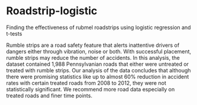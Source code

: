 # Roadstrip-logistic
Finding the effectiveness of rubmel roadstrips using logistic regression and t-tests

Rumble strips are a road safety feature that alerts inattentive drivers of dangers either through vibration, noise or both. With successful placement, rumble strips may reduce the number of accidents. In this analysis, the dataset contained 1,988 Pennsylvanian roads that either were untreated or treated with rumble strips. Our analysis of the data concludes that although there were promising statistics like up to almost 60% reduction in accident rates with certain treated roads from 2008 to 2012, they were not statistically significant. We recommend more road data especially on treated roads and finer time points. 
